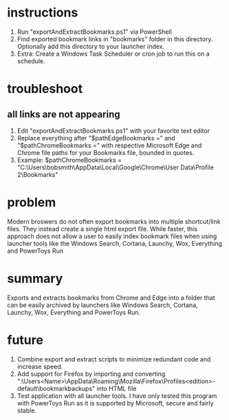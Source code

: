 # instructions
1. Run "exportAndExtractBookmarks.ps1" via PowerShell
2. Find exported bookmark links in "bookmarks" folder in this directory. Optionally add this directory to your launcher index.
3. Extra: Create a Windows Task Scheduler or cron job to run this on a schedule.

# troubleshoot
## all links are not appearing
1. Edit "exportAndExtractBookmarks.ps1" with your favorite text editor
2. Replace everything after "$pathEdgeBookmarks =" and "$pathChromeBookmarks =" with respective Microsoft Edge and Chrome file paths for your Bookmarks file, bounded in quotes.
3. Example: $pathChromeBookmarks = "C:\Users\bobsmith\AppData\Local\Google\Chrome\User Data\Profile 2\Bookmarks"

# problem
Modern broswers do not often export bookmarks into multiple shortcut/link files. They instead create a single html export file. While faster, this approach does not allow a user to easily index bookmark files when using launcher tools like the Windows Search, Cortana, Launchy, Wox, Everything and PowerToys Run 

# summary
Exports and extracts bookmarks from Chrome and Edge into a folder that can be easily archived by launchers like Windows Search, Cortana, Launchy, Wox, Everything and PowerToys Run.

# future
1. Combine export and extract scripts to minimize redundant code and increase speed.
2. Add support for Firefox by importing and converting "<Drive>:\Users\<Name>\AppData\Roaming\Mozilla\Firefox\Profiles\<edition>-default\bookmarkbackups" into HTML file
3. Test application with all launcher tools. I have only tested this program with PowerToys Run as it is supported by Microsoft, secure and fairly stable.
